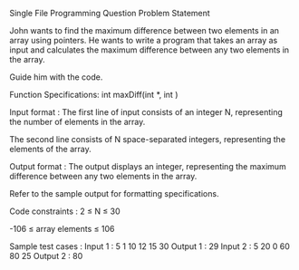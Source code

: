 Single File Programming Question
Problem Statement



John wants to find the maximum difference between two elements in an array using pointers. He wants to write a program that takes an array as input and calculates the maximum difference between any two elements in the array.



Guide him with the code.



Function Specifications: int maxDiff(int *, int )

Input format :
The first line of input consists of an integer N, representing the number of elements in the array.

The second line consists of N space-separated integers, representing the elements of the array.

Output format :
The output displays an integer, representing the maximum difference between any two elements in the array.



Refer to the sample output for formatting specifications.

Code constraints :
2 ≤ N ≤ 30

-106 ≤ array elements ≤ 106

Sample test cases :
Input 1 :
5
1 10 12 15 30
Output 1 :
29
Input 2 :
5
20 0 60 80 25
Output 2 :
80